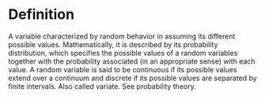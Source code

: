 # Definition

A variable characterized by random behavior in assuming its different
possible values. Mathematically, it is described by its probability
distribution, which specifies the possible values of a random variables
together with the probability associated (in an appropriate sense) with
each value. A random variable is said to be continuous if its possible
values extend over a continuum and discrete if its possible values are
separated by finite intervals. Also called variate. See probability
theory.
